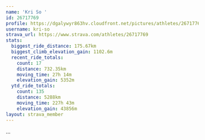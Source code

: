 ```yaml
---
name: 'Kri So '
id: 26717769
profile: https://dgalywyr863hv.cloudfront.net/pictures/athletes/26717769/7761026/14/large.jpg
username: kri-so
strava_url: https://www.strava.com/athletes/26717769
stats:
  biggest_ride_distance: 175.67km
  biggest_climb_elevation_gain: 1102.6m
  recent_ride_totals:
    count: 17
    distance: 732.35km
    moving_time: 27h 14m
    elevation_gain: 5352m
  ytd_ride_totals:
    count: 135
    distance: 5288km
    moving_time: 227h 43m
    elevation_gain: 43856m
layout: strava_member
--- 
```

...
